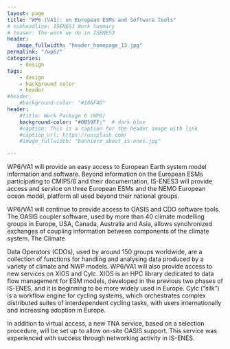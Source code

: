 ```yaml
---
layout: page
title: "WP6 (VA1): on European ESMs and Software Tools"
# subheadline: ISENES3 Work Summary
# teaser: The work we do in ISENES3
header:
   image_fullwidth: "header_homepage_13.jpg"
permalink: "/wp6/"
categories:
    - design
tags:
    - design
    - background color
    - header
#header:
    #background-color: "#186F4D"
header:
    #title: Work Package 6 (WP6)
    background-color: "#0B59FF;"  # dark blue
    #caption: This is a caption for the header image with link
    #caption_url: https://unsplash.com/
    #image_fullwidth: "banniere_about_is-enes.jpg"

---
```


WP6/VA1 will provide an easy access to European Earth system model information and software. Beyond information on the European ESMs participating to CMIP5/6 and their documentation, IS-ENES3 will provide access and service on three European ESMs and the NEMO European ocean model, platform all used beyond their national groups.

WP6/VA1 will continue to provide access to OASIS and CDO software tools. The OASIS coupler software, used by more than 40 climate modelling groups in Europe, USA, Canada, Australia and Asia, allows synchronized exchanges of coupling information between components of the climate system. The Climate

Data Operators (CDOs), used by around 150 groups worldwide, are a collection of functions for handling and analysing data produced by a variety of climate and NWP models. WP6/VA1 will also provide access to new services on XIOS and Cylc. XIOS is an HPC library dedicated to data flow management for ESM models, developed in the previous two phases of IS-ENES, and it is beginning to be more widely used in Europe. Cylc (“silk”) is a workflow engine for cycling systems, which orchestrates complex distributed suites of interdependent cycling tasks, with users internationally and increasing adoption in Europe.

In addition to virtual access, a new TNA service, based on a selection procedure, will be set up to allow on-site OASIS support. This service was experienced with success through networking activity in IS-ENES.
